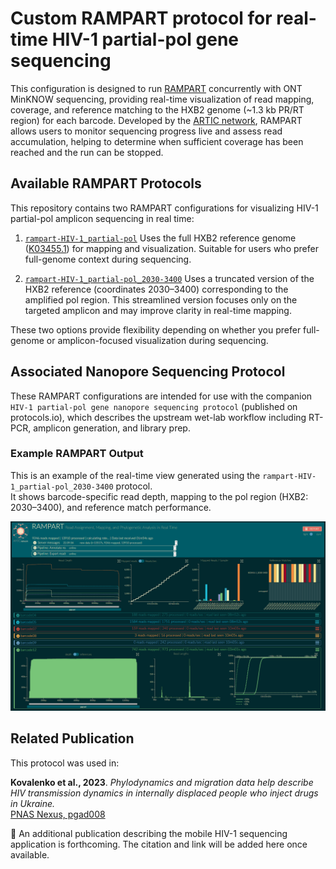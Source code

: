 # Custom RAMPART protocol for real-time HIV-1 partial-pol gene sequencing
This configuration is designed to run [RAMPART](https://github.com/artic-network/rampart?tab=readme-ov-file) concurrently with ONT MinKNOW sequencing, providing real-time visualization of read mapping, coverage, and reference matching to the HXB2 genome (~1.3 kb PR/RT region) for each barcode. Developed by the [ARTIC network](https://github.com/artic-network), RAMPART allows users to monitor sequencing progress live and assess read accumulation, helping to determine when sufficient coverage has been reached and the run can be stopped.

## Available RAMPART Protocols
This repository contains two RAMPART configurations for visualizing HIV-1 partial-pol amplicon sequencing in real time:

1. [`rampart-HIV-1_partial-pol`](./rampart-HIV-1_partial-pol) 
Uses the full HXB2 reference genome ([K03455.1](https://www.ncbi.nlm.nih.gov/nuccore/K03455.1)) for mapping and visualization. Suitable for users who prefer full-genome context during sequencing.

2. [`rampart-HIV-1_partial-pol_2030-3400`](./rampart-HIV-1_partial-pol_2030-3400) 
Uses a truncated version of the HXB2 reference (coordinates 2030–3400) corresponding to the amplified pol region. This streamlined version focuses only on the targeted amplicon and may improve clarity in real-time mapping.

These two options provide flexibility depending on whether you prefer full-genome or amplicon-focused visualization during sequencing.

## Associated Nanopore Sequencing Protocol
These RAMPART configurations are intended for use with the companion `HIV-1 partial-pol gene nanopore sequencing protocol` (published on protocols.io), which describes the upstream wet-lab workflow including RT-PCR, amplicon generation, and library prep.

### Example RAMPART Output
This is an example of the real-time view generated using the `rampart-HIV-1_partial-pol_2030-3400` protocol.  
It shows barcode-specific read depth, mapping to the pol region (HXB2: 2030–3400), and reference match performance.

![RAMPART Output](rampart_overview.png)

## Related Publication
This protocol was used in:

**Kovalenko et al., 2023**. *Phylodynamics and migration data help describe HIV transmission dynamics in internally displaced people who inject drugs in Ukraine.*  
[PNAS Nexus, pgad008](https://doi.org/10.1093/pnasnexus/pgad008)

📌 An additional publication describing the mobile HIV-1 sequencing application is forthcoming. The citation and link will be added here once available.
